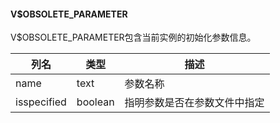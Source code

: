 #### V$OBSOLETE_PARAMETER

V$OBSOLETE_PARAMETER包含当前实例的初始化参数信息。

| 列名        | 类型    | 描述                         |
| ----------- | ------- | ---------------------------- |
| name        | text    | 参数名称                     |
| isspecified | boolean | 指明参数是否在参数文件中指定 |
